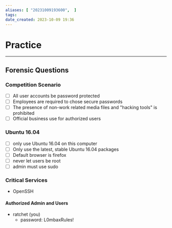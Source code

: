 ```yaml
---
aliases: [ "20231009193600",  ]
tags: 
date_created: 2023-10-09 19:36
---
```

# Practice
---
## Forensic Questions
### Competition Scenario
- [ ] All user accounts be password protected
- [ ] Employees are required to chose secure passwords
- [ ] The presence of non-work related media files and "hacking tools" is prohibited
- [ ] Official business use for authorized users

### Ubuntu 16.04
- [ ] only use Ubuntu 16.04 on this computer
- [ ] Only use the latest, stable Ubuntu 16.04 packages
- [ ] Default browser is firefox 
- [ ] never let users be root
- [ ] admin must use sudo

### Critical Services
- OpenSSH

#### Authorized Admin and Users
- ratchet (you)
	- password: L0mbaxRules!
